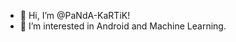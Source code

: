 - 👋 Hi, I’m @PaNdA-KaRTiK!
- 👀 I’m interested in Android and Machine Learning.

<!---
PaNdA-KaRTiK/PaNdA-KaRTiK is a ✨ special ✨ repository because its `README.md` (this file) appears on your GitHub profile.
You can click the Preview link to take a look at your changes.
--->
